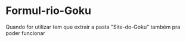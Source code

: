 # Formul-rio-Goku
Quando for utilizar tem que extrair a pasta "Site-do-Goku" também pra poder funcionar
